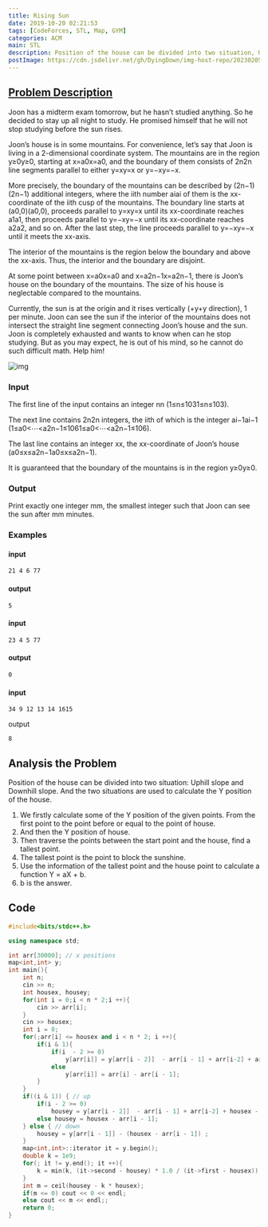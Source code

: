 ```yaml
---
title: Rising Sun
date: 2019-10-20 02:21:53
tags: [CodeForces, STL, Map, GYM]
categories: ACM
main: STL
description: Position of the house can be divided into two situation, Uphill slope and Downhill slope. And the two situations are used to calculate the Y position of the house.
postImage: https://cdn.jsdelivr.net/gh/DyingDown/img-host-repo/202302051736420.jpg
---
```


## [Problem Description](https://codeforces.com/gym/102058/problem/J)

Joon has a midterm exam tomorrow, but he hasn’t studied anything. So he decided to stay up all night to study. He promised himself that he will not stop studying before the sun rises.

<!--more-->

Joon’s house is in some mountains. For convenience, let’s say that Joon is living in a 2-dimensional coordinate system. The mountains are in the region y≥0y≥0, starting at x=a0x=a0, and the boundary of them consists of 2n2n line segments parallel to either y=xy=x or y=−xy=−x.

More precisely, the boundary of the mountains can be described by (2n−1)(2n−1) additional integers, where the iith number aiai of them is the xx-coordinate of the iith cusp of the mountains. The boundary line starts at (a0,0)(a0,0), proceeds parallel to y=xy=x until its xx-coordinate reaches a1a1, then proceeds parallel to y=−xy=−x until its xx-coordinate reaches a2a2, and so on. After the last step, the line proceeds parallel to y=−xy=−x until it meets the xx-axis.

The interior of the mountains is the region below the boundary and above the xx-axis. Thus, the interior and the boundary are disjoint.

At some point between x=a0x=a0 and x=a2n−1x=a2n−1, there is Joon’s house on the boundary of the mountains. The size of his house is neglectable compared to the mountains.

Currently, the sun is at the origin and it rises vertically (+y+y direction), 1 per minute. Joon can see the sun if the interior of the mountains does not intersect the straight line segment connecting Joon’s house and the sun. Joon is completely exhausted and wants to know when can he stop studying. But as you may expect, he is out of his mind, so he cannot do such difficult math. Help him!

![img](https://codeforces.com/predownloaded/8b/e0/8be0461e7a430519f72111c9e200113847dc258e.png)

### Input

The first line of the input contains an integer nn (1≤n≤1031≤n≤103).

The next line contains 2n2n integers, the iith of which is the integer ai−1ai−1 (1≤a0<⋯<a2n−1≤1061≤a0<⋯<a2n−1≤106).

The last line contains an integer xx, the xx-coordinate of Joon’s house (a0≤x≤a2n−1a0≤x≤a2n−1).

It is guaranteed that the boundary of the mountains is in the region y≥0y≥0.

### Output

Print exactly one integer mm, the smallest integer such that Joon can see the sun after mm minutes.

### Examples

#### input

```
21 4 6 77
```

#### output

```
5
```

#### input

```
23 4 5 77
```

#### output

```
0
```

#### input

```
34 9 12 13 14 1615
```

output

```
8
```

## Analysis the Problem

Position of the house can be divided into two situation: Uphill slope and Downhill slope. And the two situations are used to calculate the Y position of the house.

1. We firstly calculate some of the Y position of the given points. From the first point to the point before or equal to the point of house.
2. And then the Y position of house.
3. Then traverse the points between the start point and the house, find a tallest point.
4. The tallest point is the point to block the sunshine.
5. Use the information of the tallest point and the house point to calculate a function Y = aX + b.
6. b is the answer.

## Code

```c++
#include<bits/stdc++.h>

using namespace std;

int arr[30000]; // x positions
map<int,int> y; 
int main(){
	int n;
	cin >> n;
	int housex, housey;
	for(int i = 0;i < n * 2;i ++){
		cin >> arr[i];
	}
	cin >> housex;
	int i = 0;
	for(;arr[i] <= housex and i < n * 2; i ++){
		if(i & 1){
			if(i  - 2 >= 0)
				y[arr[i]] = y[arr[i - 2]]  - arr[i - 1] + arr[i-2] + arr[i] - arr[i - 1];
			else
				y[arr[i]] = arr[i] - arr[i - 1];
		}
	}
	if((i & 1)) { // up
		if(i - 2 >= 0)
			housey = y[arr[i - 2]]  - arr[i - 1] + arr[i-2] + housex - arr[i - 1];
		else housey = housex - arr[i - 1];
	} else { // down
		housey = y[arr[i - 1]] - (housex - arr[i - 1]) ;
	}
	map<int,int>::iterator it = y.begin();
	double k = 1e9;
	for(; it != y.end(); it ++){
		k = min(k, (it->second - housey) * 1.0 / (it->first - housex));
	}
	int m = ceil(housey - k * housex);
	if(m <= 0) cout << 0 << endl;
	else cout << m << endl;;
	return 0;
}
```